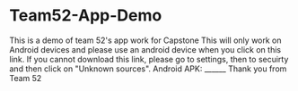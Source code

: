 # Team52-App-Demo
This is a demo of team 52's app work for Capstone
This will only work on Android devices and please use an android device when you click on this link. If you cannot download this link, please go to settings, then to secuirty and then click on "Unknown sources". 
Android APK: ______
Thank you from Team 52
